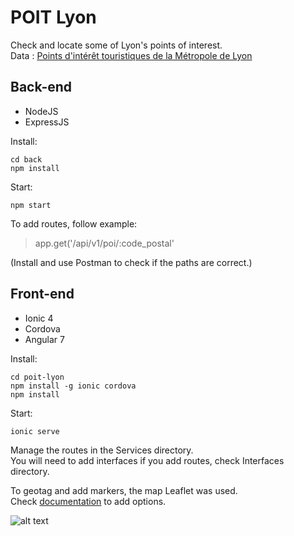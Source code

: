 # POIT Lyon

Check and locate some of Lyon's points of interest.  
Data : [Points d'intérêt touristiques de la Métropole de Lyon](https://data.beta.grandlyon.com/fr/accueil)

## Back-end

- NodeJS
- ExpressJS

Install:
```
cd back
npm install
```

Start:
```
npm start
```

To add routes, follow example:  
> app.get('/api/v1/poi/:code_postal'  

(Install and use Postman to check if the paths are correct.)
  

## Front-end

- Ionic 4
- Cordova
- Angular 7

Install:
```
cd poit-lyon
npm install -g ionic cordova
npm install
```

Start:
```
ionic serve
```

Manage the routes in the Services directory.  
You will need to add interfaces if you add routes, check Interfaces directory.

To geotag and add markers, the map Leaflet was used.  
Check [documentation](https://leafletjs.com/reference-1.5.0.html) to add options.

![alt text](https://i.ibb.co/Msc9ryz/cap.jpg "Capture application")